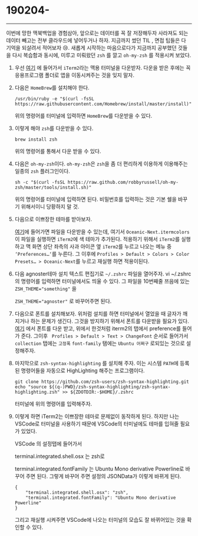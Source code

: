 # 190204-

---

 이번에 망한 맥북백업을 경험삼아, 앞으로는 데이터를 꼭 잘 저장해두자 사라져도 되는 데이터 빼고는 전부 클라우드에 넣어두거나 하자. 지금까지 썼던 TIL , 면접 팁들은 다 기억을 되살려서 적어보자 :cry:. 새롭게 시작하는 마음으로다가 지금까지 공부했던 것들을 다시 복습함과 동시에, 미루고 미뤄왔던 `zsh` 를 깔고 `oh-my-zsh` 를 적용시켜 보았다.

1. 우선 [여기](https://www.iterm2.com/downloads.html) 에 들어가서 `iTerm2`라는 맥용 터미널을 다운받자. 다운을 받은 후에는 꼭 응용프로그램 폴더로 앱을 이동시켜주는 것을 잊지 말자.

2. 다음은 `HomeBrew`를 설치해야 한다.

   ```
   /usr/bin/ruby -e "$(curl -fsSL https://raw.githubusercontent.com/Homebrew/install/master/install)"
   ```

   위의 명령어를 터미널에 입력하면 `HomeBrew`를 다운받을 수 있다.

3. 이렇게 해야 `zsh`를 다운받을 수 있다.

   ```
   brew install zsh
   ```

   위의 명령어를 통해서 다운 받을 수 있다.

4. 다음은 `oh-my-zsh`이다. 
   `oh-my-zsh`은 `zsh`을 좀 더 편리하게 이용하게 이용해주는 일종의 `zsh` 플러그인이다. 

   ```
   sh -c "$(curl -fsSL https://raw.github.com/robbyrussell/oh-my-zsh/master/tools/install.sh)"
   ```

   위의 명령어를 터미널에 입력하면 된다. 비밀번호를 입력하는 것은 기본 쉘을 바꾸기 위해서이니 당황하지 말 것.

5. 다음으로 이쁘장한 테마를 받아보자.

   [여기](https://github.com/mhartington/oceanic-next-iterm/archive/master.zip)에 들어가면 파일을 다운받을 수 있는데, 여기서 `Oceanic-Next.itermcolors` 이 파일을 실행하면 `iTerm2`에 색 테마가 추가된다. 적용하기 위해서 `iTerm2`를 실행하고 맥 화면 상단 좌측의 사과 아이콘 옆 `iTerm2`를 누르고 나오는 메뉴 중` ‘Preferences…‘`를 누른다. 그 이후에 `Profiles > Default > Colors > Color Presets… > Oceanic-Next`를 누르고 재실행 하면 적용이된다.

6. 다음 agnoster테마 설치
   텍스트 편집기로 `~/.zshrc` 파일을 열어주자. vi ~/.zshrc 의 명령어를 입력하면 터미널에서도 띄울 수 있다. 그 파일을 10번째줄 쯔음에 있는 `ZSH_THEME="something"` 을

   `ZSH_THEME="agnoster"` 로 바꾸어주면 된다.

7. 다음으로 폰트를 설치해보자. 위처럼 설치를 하면 터미널에서 열었을 때 글자가 깨지거나 하는 문제가 생긴다. 그것을 방지하기 위해서 폰트를 다운받을 필요가 있다.
   [여기](https://beomi.github.io/others/Ubuntu_Mono_derivative_Powerline.ttf) 에서 폰트를 다운 받고, 위에서 한것처럼 iterm2의 탭에서 preference를 들어가 준다. 그이후
   ` Profiles > Default > Text > ChangeFont` 순서로 들어가서 `collection` 탭에는 `고정폭` `font-family` 탬에는 `Ubuntu 어쩌구` 로되있는 것으로 설정해주자.

8. 마지막으로 `zsh-syntax-highlighting` 를 설치해 주자. 이는 시스템 `PATH`에 등록된 명령어들을 자동으로 HighLighting 해주는 프로그램이다.

   ```
   git clone https://github.com/zsh-users/zsh-syntax-highlighting.git
   echo "source ${(q-)PWD}/zsh-syntax-highlighting/zsh-syntax-highlighting.zsh" >> ${ZDOTDIR:-$HOME}/.zshrc
   ```

   터미널에 위의 명령어를 입력해주자.

9. 이렇게 하면 iTerm2는 이쁘장한 테마로 문제없이 동작하게 된다. 하지만 나는 VSCode로 터미널을 사용하기 때문에 VSCode의 터미널에도 테마를 입혀줄 필요가 있었다. 

   VSCode 의 설정탭에 들어가서

   terminal.integrated.shell.osx 는 zsh로

   terminal.integrated.fontFamily 는 Ubuntu Mono derivative Powerline로 바꾸어 주면 된다. 그렇게 바꾸어 주면 설정의 JSONData가 이렇게 바뀌게 된다.

   ```
   {
       "terminal.integrated.shell.osx": "zsh",
       "terminal.integrated.fontFamily": "Ubuntu Mono derivative Powerline"
   }
   ```

   그리고 재실행 시켜주면 VSCode에 나오는 터미널의 모습도 잘 바뀌어있는 것을 확인할 수 있다.


